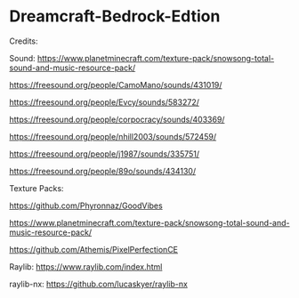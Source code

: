 # Dreamcraft-Bedrock-Edtion

Credits:

Sound: 
https://www.planetminecraft.com/texture-pack/snowsong-total-sound-and-music-resource-pack/

https://freesound.org/people/CamoMano/sounds/431019/

https://freesound.org/people/Evcy/sounds/583272/

https://freesound.org/people/corpocracy/sounds/403369/

https://freesound.org/people/nhill2003/sounds/572459/

https://freesound.org/people/j1987/sounds/335751/

https://freesound.org/people/89o/sounds/434130/

Texture Packs:

https://github.com/Phyronnaz/GoodVibes

https://www.planetminecraft.com/texture-pack/snowsong-total-sound-and-music-resource-pack/

https://github.com/Athemis/PixelPerfectionCE

Raylib: https://www.raylib.com/index.html

raylib-nx: https://github.com/lucaskyer/raylib-nx
